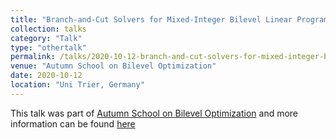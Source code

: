 ```yaml
---
title: "Branch-and-Cut Solvers for Mixed-Integer Bilevel Linear Programs"
collection: talks
category: "Talk"
type: "othertalk"
permalink: /talks/2020-10-12-branch-and-cut-solvers-for-mixed-integer-bilevel-linear-programs
venue: "Autumn School on Bilevel Optimization"
date: 2020-10-12
location: "Uni Trier, Germany"
---
```


This talk was part of [Autumn School on Bilevel Optimization](https://alop.uni-trier.de/event/autumn-school-on-bilevel-optimization/) and more information can be found [here](https://alop.uni-trier.de/wp-content/uploads/2020/10/ALOP_Ljubić.pdf)
